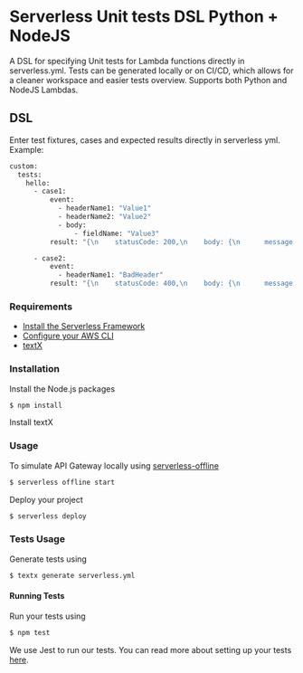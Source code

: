 # Serverless Unit tests DSL Python + NodeJS

A DSL for specifying Unit tests for Lambda functions directly in serverless.yml. Tests can be generated locally or on CI/CD, which allows for a cleaner workspace and easier tests overview. Supports both Python and NodeJS Lambdas.

## DSL

Enter test fixtures, cases and expected results directly in serverless yml. Example:

``` bash
custom:
  tests:
    hello:
      - case1:
          event:
            - headerName1: "Value1"
            - headerName2: "Value2"
            - body:
                - fieldName: "Value3"
          result: "{\n    statusCode: 200,\n    body: {\n      message: `Go Serverless v2.0!`,\n    },\n}"

      - case2:
          event:
            - headerName1: "BadHeader"
          result: "{\n    statusCode: 400,\n    body: {\n      message: `Bad Request!`,\n    },\n}"
```

### Requirements

- [Install the Serverless Framework](https://serverless.com/framework/docs/providers/aws/guide/installation/)
- [Configure your AWS CLI](https://serverless.com/framework/docs/providers/aws/guide/credentials/)
- [textX](https://github.com/textX/textX)

### Installation

Install the Node.js packages

``` bash
$ npm install
```

Install textX

### Usage

To simulate API Gateway locally using [serverless-offline](https://github.com/dherault/serverless-offline)

``` bash
$ serverless offline start
```

Deploy your project

``` bash
$ serverless deploy
```

### Tests Usage

Generate tests using

``` bash
$ textx generate serverless.yml
```

#### Running Tests

Run your tests using

``` bash
$ npm test
```

We use Jest to run our tests. You can read more about setting up your tests [here](https://facebook.github.io/jest/docs/en/getting-started.html#content).
